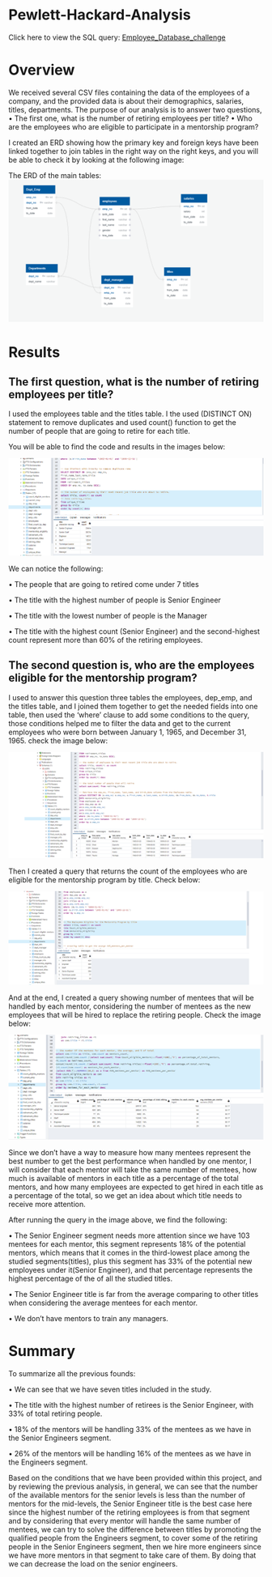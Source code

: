 # Pewlett-Hackard-Analysis 

Click here to view the SQL query: [Employee_Database_challenge](https://github.com/ALEIN3/Pewlett-Hackard-Analysis/blob/main/Queries/Employee_Database_challenge)

# Overview
We received several CSV files containing the data of the employees of a company, and the provided data is about their demographics, salaries, titles, departments.
The purpose of our analysis is to answer two questions, 
•	The first one, what is the number of retiring employees per title? 
•	Who are the employees who are eligible to participate in a mentorship program?

I created an ERD showing how the primary key and foreign keys have been linked together to join tables in the right way on the right keys, and you will be able to check it by looking at the following image:

The ERD of the main tables: ![](https://github.com/ALEIN3/Pewlett-Hackard-Analysis/blob/main/Resources/EmployeeDB.png)


# Results
## The first question, what is the number of retiring employees per title?
I used the employees table and the titles table. I the used (DISTINCT ON) statement to remove duplicates and used count() function to get the number of people that are going to retire for each title.

You will be able to find the code and results in the images below:

![](https://github.com/ALEIN3/Pewlett-Hackard-Analysis/blob/main/Resources/The%20Number%20of%20Retiring%20Employees%20by%20Title.png)

We can notice the following:

•	The people that are going to retired come under 7 titles

•	The title with the highest number of people is Senior Engineer

•	The title with the lowest number of people is the Manager

•	The title with the highest count (Senior Engineer) and the second-highest count represent more than 60% of the retiring employees.

## The second question is, who are the employees eligible for the mentorship program?
I used to answer this question three tables the employees, dep_emp, and the titles table, and I joined them together to get the needed fields into one table, then used the ‘where’ clause to add some conditions to the query, those conditions helped me to filter the data and get to the current employees who were born between January 1, 1965, and December 31, 1965. check the image below:

![](https://github.com/ALEIN3/Pewlett-Hackard-Analysis/blob/main/Resources/The%20Employees%20Eligible%20for%20the%20Mentorship%20Program.png)

Then I created a query that returns the count of the employees who are eligible for the mentorship program by title. Check below:

![](https://github.com/ALEIN3/Pewlett-Hackard-Analysis/blob/main/Resources/The%20Employees%20Eligible%20for%20the%20Mentorship%20Program%20by%20title.png)

And at the end, I created a query showing number of mentees that will be handled by each mentor, considering the number of mentees as the new employees that will be hired to replace the retiring people. Check the image below:

![](https://github.com/ALEIN3/Pewlett-Hackard-Analysis/blob/main/Resources/the%20number%20of%20the%20mentees%20for%20each%20mentor%2C%20the%20average%2C%20and%20%25%20of%20total.png)

Since we don’t have a way to measure how many mentees represent the best number to get the best performance when handled by one mentor, I will consider that each mentor will take the same number of mentees, how much is available of mentors in each title as a percentage of the total mentors, and how many employees are expected to get hired in each title as a percentage of the total, so we get an idea about which title needs to receive more attention.

After running the query in the image above, we find the following:

•	The Senior Engineer segment needs more attention since we have 103 mentees for each mentor, this segment represents 18% of the potential mentors, which means that it comes in the third-lowest place among the studied segments(titles), plus this segment has 33% of the potential new employees under it(Senior Engineer), and that percentage represents the highest percentage of the of all the studied titles.  

•	The Senior Engineer title is far from the average comparing to other titles when considering the average mentees for each mentor.

•	We don’t have mentors to train any managers.

# Summary
To summarize all the previous founds:

•	We can see that we have seven titles included in the study.

•	The title with the highest number of retirees is the Senior Engineer, with 33% of total retiring people.

•	18% of the mentors will be handling 33% of the mentees as we have in the Senior Engineers segment.

•	26% of the mentors will be handling 16% of the mentees as we have in the Engineers segment.

Based on the conditions that we have been provided within this project, and by reviewing the previous analysis, in general, we can see that the number of the available mentors for the senior levels is less than the number of mentors for the mid-levels, the Senior Engineer title is the best case here since the highest number of the retiring employees is from that segment and by considering that every mentor will handle the same number of mentees, we can try to solve the difference between titles by promoting the qualified people from the Engineers segment, to cover some of the retiring people in the Senior Engineers segment, then we hire more engineers since we have more mentors in that segment to take care of them. By doing that we can decrease the load on the senior engineers.

 

